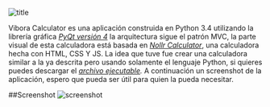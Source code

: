 ![title][3]

Vibora Calculator es una aplicación construida en Python 3.4 utilizando la librería gráfica _[PyQt versión 4][4]_
la arquitectura sigue el patrón MVC, la parte visual de esta calculadora está basada en _[Nollr Calculator][1]_,
una calculadora hecha con HTML, CSS Y JS. La idea que tuve fue crear una calculadora similar a la ya descrita pero usando
solamente el lenguaje Python, si quieres puedes descargar el _[archivo ejecutable][5]._ A continuación un screenshot de la aplicación, espero que pueda ser útil para quien la pueda necesitar. 

##Screenshot
![screenshot][2]

[1]:http://apps.nollr.com/calculator
[2]:http://i.imgur.com/Kr8TLVV.png
[3]:http://i.imgur.com/UCF88zg.png
[4]:https://pypi.python.org/pypi/PyQt4
[5]:https://mega.nz/#!VwVUgBzb!BIjicAKrCzauFqYKcpzD3dLQbkjUk2rqv4fyFFEbzmc